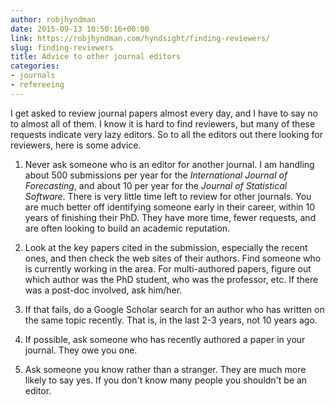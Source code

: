 ```yaml
---
author: robjhyndman
date: 2015-09-13 10:50:16+00:00
link: https://robjhyndman.com/hyndsight/finding-reviewers/
slug: finding-reviewers
title: Advice to other journal editors
categories:
- journals
- refereeing
---
```


I get asked to review journal papers almost every day, and I have to say no to almost all of them. I know it is hard to find reviewers, but many of these requests indicate very lazy editors. So to all the editors out there looking for reviewers, here is some advice.




    
  1. Never ask someone who is an editor for another journal. I am handling about 500 submissions per year for the _International Journal of Forecasting_, and about 10 per year for the _Journal of Statistical Software_. There is very little time left to review for other journals. You are much better off identifying someone early in their career, within 10 years of finishing their PhD. They have more time, fewer requests, and are often looking to build an academic reputation.

    
  2. Look at the key papers cited in the submission, especially the recent ones, and then check the web sites of their authors. Find someone who is currently working in the area. For multi-authored papers, figure out which author was the PhD student, who was the professor, etc. If there was a post-doc involved, ask him/her.

    
  3. If that fails, do a Google Scholar search for an author who has written on the same topic recently. That is, in the last 2-3 years, not 10 years ago.

    
  4. If possible, ask someone who has recently authored a paper in your journal. They owe you one.

    
  5. Ask someone you know rather than a stranger. They are much more likely to say yes. If you don't know many people you shouldn't be an editor.


